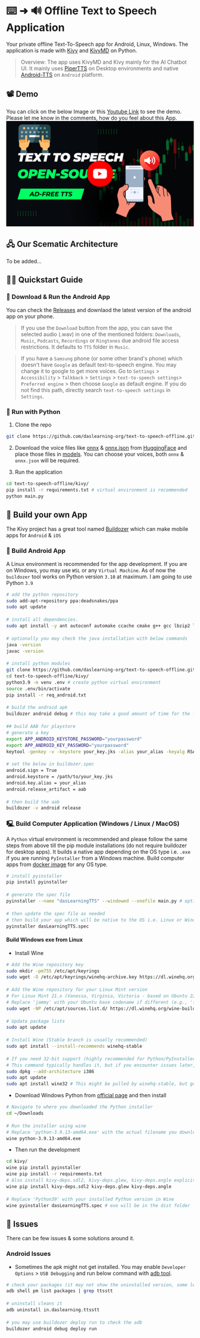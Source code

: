 # ⌨️ ➜ 🔊 Offline Text to Speech Application
Your private offline Text-To-Speech app for Android, Linux, Windows. The application is made with [Kivy](https://kivy.org/) and [KivyMD](https://kivymd.readthedocs.io/en/latest/) on Python.

> Overview: The app uses KivyMD and Kivy mainly for the AI Chatbot UI. It mainly uses [PiperTTS](https://github.com/OHF-Voice/piper1-gpl) on Desktop environments and native [Android-TTS](https://developer.android.com/reference/android/speech/tts/TextToSpeech) on `Android` platform.

## 📽️ Demo
You can click on the below Image or this [Youtube Link](https://www.youtube.com/watch?v=AhcjJu2YwUE) to see the demo. Please let me know in the comments, how do you feel about this App. <br>
[![Android-TTS](./docs/images/ttsThumb.png)](https://www.youtube.com/watch?v=AhcjJu2YwUE)

## 🖧 Our Scematic Architecture
To be added...

## 🧑‍💻 Quickstart Guide

### 📱 Download & Run the Android App
You can check the [Releases](https://github.com/daslearning-org/text-to-speech-offline/tags) and downlaod the latest version of the android app on your phone.

> If you use the `Download` button from the app, you can save the selected audio (.wav) in one of the mentioned folders: `Downloads`, `Music`, `Podcasts`, `Recordings` or `Ringtones` due android file access restrictions. It defaults to `TTS` folder in `Music`.

> If you have a `Samsung` phone (or some other brand's phone) which doesn't have `Google` as default text-to-speech engine. You may change it to google to get more voices. Go to `Settings` > `Accessibility` > `Talkback` > `Settings` > `text-to-speech settings`> `Preferred engine` > then choose `Google` as default engine. If you do not find this path, directly search `text-to-speech settings` in `Settings`.

### 🐍 Run with Python

1. Clone the repo
```bash
git clone https://github.com/daslearning-org/text-to-speech-offline.git
```

2. Download the voice files like [onnx](https://huggingface.co/rhasspy/piper-voices/blob/main/en/en_US/lessac/medium/en_US-lessac-medium.onnx) & [onnx.json](https://huggingface.co/rhasspy/piper-voices/blob/main/en/en_US/lessac/medium/en_US-lessac-medium.onnx.json) from [HuggingFace](https://huggingface.co/rhasspy/piper-voices/tree/main) and place those files in [models](./kivy/models/). You can choose your voices, both `onnx` & `onnx.json` will be required.

3. Run the application
```bash
cd text-to-speech-offline/kivy/
pip install -r requirements.txt # virtual environment is recommended
python main.py
```

## 🦾 Build your own App
The Kivy project has a great tool named [Buildozer](https://buildozer.readthedocs.io/en/latest/) which can make mobile apps for `Android` & `iOS`

### 📱 Build Android App
A Linux environment is recommended for the app development. If you are on Windows, you may use `WSL` or any `Virtual Machine`. As of now the `buildozer` tool works on Python version `3.10` at maximum. I am going to use Python `3.9`

```bash
# add the python repository
sudo add-apt-repository ppa:deadsnakes/ppa
sudo apt update

# install all dependencies.
sudo apt install -y ant autoconf automake ccache cmake g++ gcc lbzip2 libffi-dev libltdl-dev libtool libssl-dev make openjdk-17-jdk patch pkg-config python3-dev python3-pip unzip wget zip git python3.9 python3.9-venv

# optionally you may check the java installation with below commands
java -version
javac -version

# install python modules
git clone https://github.com/daslearning-org/text-to-speech-offline.git
cd text-to-speech-offline/kivy/
python3.9 -m venv .env # create python virtual environment
source .env/bin/activate
pip install -r req_android.txt

# build the android apk
buildozer android debug # this may take a good amount of time for the first time & will generate the apk in the bin directory

## build AAB for playstore
# generate a key
export APP_ANDROID_KEYSTORE_PASSWORD="yourpassword"
export APP_ANDROID_KEY_PASSWORD="yourpassword"
keytool -genkey -v -keystore your_key.jks -alias your_alias -keyalg RSA -keysize 2048 -validity 10000 -storepass $APP_ANDROID_KEYSTORE_PASSWORD -keypass $APP_ANDROID_KEYSTORE_PASSWORD -dname "CN=SomnathDas, OU=IT, O=DasLearning, L=Kolkata, ST=WB, C=IN" # this is one time activity for the app

# set the below in buildozer.spec
android.sign = True
android.keystore = /path/to/your_key.jks
android.key.alias = your_alias
android.release_artifact = aab

# then build the aab
buildozer -v android release
```

### 🖳 Build Computer Application (Windows / Linux / MacOS)
A `Python` virtual environment is recommended and please follow the same steps from above till the pip module installations (do not require buildozer for desktop apps). It builds a native app depending on the OS type i.e. `.exe` if you are running `PyInstaller` from a Windows machine. Build computer apps from [docker image](https://hub.docker.com/r/cdrx/pyinstaller-windows) for any OS type.

```bash
# install pyinstaller
pip install pyinstaller

# generate the spec file
pyinstaller --name "dasLearningTTS" --windowed --onefile main.py # optional as it is already create in the repo

# then update the spec file as needed
# then build your app which will be native to the OS i.e. Linux or Windows or MAC
pyinstaller dasLearningTTS.spec
```

#### Build Windows exe from Linux

* Install Wine
```bash
# Add the Wine repository key
sudo mkdir -pm755 /etc/apt/keyrings
sudo wget -O /etc/apt/keyrings/winehq-archive.key https://dl.winehq.org/wine-builds/winehq.key

# Add the Wine repository for your Linux Mint version
# For Linux Mint 21.x (Vanessa, Virginia, Victoria - based on Ubuntu 22.04 Jammy Jellyfish)
# Replace 'jammy' with your Ubuntu base codename if different (e.g., 'focal' for Mint 20.x)
sudo wget -NP /etc/apt/sources.list.d/ https://dl.winehq.org/wine-builds/ubuntu/dists/jammy/winehq-jammy.sources

# Update package lists
sudo apt update

# Install Wine (Stable branch is usually recommended)
sudo apt install --install-recommends winehq-stable

# If you need 32-bit support (highly recommended for Python/PyInstaller compatibility)
# This command typically handles it, but if you encounter issues later, ensure 32-bit architecture is enabled:
sudo dpkg --add-architecture i386
sudo apt update
sudo apt install wine32 # This might be pulled by winehq-stable, but good to ensure
```

* Download Windows Python from [official page](https://www.python.org/downloads/windows/) and then install
```bash
# Navigate to where you downloaded the Python installer
cd ~/Downloads

# Run the installer using wine
# Replace 'python-3.9.13-amd64.exe' with the actual filename you downloaded
wine python-3.9.13-amd64.exe
```

* Then run the development
```bash
cd kivy/
wine pip install pyinstaller
wine pip install -r requirements.txt
# Also install kivy-deps.sdl2, kivy-deps.glew, kivy-deps.angle explicitly if not pulled by Kivy/KivyMD
wine pip install kivy-deps.sdl2 kivy-deps.glew kivy-deps.angle

# Replace 'Python39' with your installed Python version in Wine
wine pyinstaller dasLearningTTS.spec # exe will be in the dist folder
```

## 🐞 Issues
There can be few issues & some solutions around it.

### Android Issues

* Sometimes the apk might not get installed. You may enable `Developer Options` > `USB Debugging` and run below command with [adb tool](https://developer.android.com/tools/adb).
```bash
# check your packages (it may not show the uninstalled version, some leftover may cause the issue)
adb shell pm list packages | grep ttsstt

# uninstall cleans it
adb uninstall in.daslearning.ttsstt

# you may use buildozer deploy run to check the adb
buildozer android debug deploy run
```